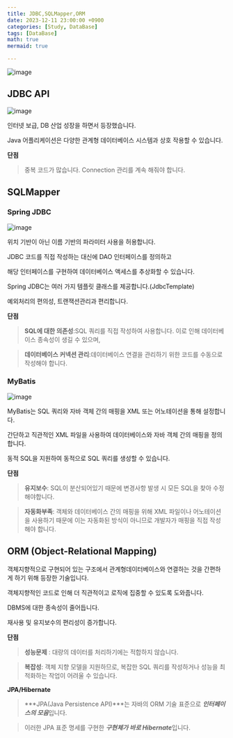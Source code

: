 ```yaml
---
title: JDBC,SQLMapper,ORM
date: 2023-12-11 23:00:00 +0900
categories: [Study, DataBase]
tags: [DataBase]
math: true
mermaid: true

---
```

![image](https://github.com/ararp1006/mainProject/assets/130068083/13cdb420-3dca-4871-b2ae-f46d8be2d41e)


## **JDBC API**

![image](https://github.com/ararp1006/mainProject/assets/130068083/fbb165aa-11ee-49b6-9009-63f95ab88c4e)

인터넷 보급, DB 산업 성장을 하면서 등장했습니다.

Java 어플리케이션은 다양한 관계형 데이터베이스 시스템과 상호 작용할 수 있습니다.

**단점**

>  중복 코드가 많습니다.
>  Connection 관리를 계속 해줘야 합니다.


## **SQLMapper**

### **Spring JDBC**

![image](https://github.com/ararp1006/mainProject/assets/130068083/029b82f9-eece-4af9-8146-fd0b1448a76d)

 위치 기반이 아닌 이름 기반의 파라미터 사용을 허용합니다.

 JDBC 코드를 직접 작성하는 대신에 DAO 인터페이스를 정의하고 
 
 해당 인터페이스를 구현하여 데이터베이스 액세스를 추상화할 수 있습니다.

 Spring JDBC는 여러 가지 템플릿 클래스를 제공합니다.(JdbcTemplate)

 예외처리의 편의성, 트랜잭션관리과 편리합니다.

**단점**

> **SQL에 대한 의존성**:SQL 쿼리를 직접 작성하여 사용합니다. 이로 인해 데이터베이스 종속성이 생길 수 있으며,

> **데이터베이스 커넥션 관리**:데이터베이스 연결을 관리하기 위한 코드를 수동으로 작성해야 합니다. 

### **MyBatis**

![image](https://github.com/ararp1006/mainProject/assets/130068083/19620374-2d70-4729-b84e-b0ffdc16626e)

MyBatis는 SQL 쿼리와 자바 객체 간의 매핑을 XML 또는 어노테이션을 통해 설정합니다.

간단하고 직관적인 XML 파일을 사용하여 데이터베이스와 자바 객체 간의 매핑을 정의합니다.

동적 SQL을 지원하여 동적으로 SQL 쿼리를 생성할 수 있습니다.

**단점**

> **유지보수**: SQL이 분산되어있기 때문에 변경사항 발생 시 모든 SQL을 찾아 수정해야합니다.

> **자동화부족**: 객체와 데이터베이스 간의 매핑을 위해 XML 파일이나 어노테이션을 사용하기 때문에
    이는 자동화된 방식이 아니므로 개발자가 매핑을 직접 작성해야 합니다. 


## **ORM (Object-Relational Mapping)**

객체지향적으로 구현되어 있는 구조에서 관계형데이터베이스와 연결하는 것을 간편하게 하기 위해 등장한 기술입니다.

객체지향적인 코드로 인해 더 직관적이고 로직에 집중할 수 있도록 도와줍니다.

DBMS에 대한 종속성이 줄어듭니다.

재사용 및 유지보수의 편리성이 증가합니다.

**단점**

> **성능문제** : 대량의 데이터를 처리하기에는 적합하지 않습니다.

> **복잡성**: 객체 지향 모델을 지원하므로, 복잡한 SQL 쿼리를 작성하거나 성능을 최적화하는 작업이 어려울 수 있습니다. 


**JPA/Hibernate**

> ***JPA(Java Persistence API)***는 자바의 ORM 기술 표준으로 ***인터페이스의 모음***입니다.

> 이러한 JPA 표준 명세를 구현한 ***구현체가 바로 Hibernate***입니다.
